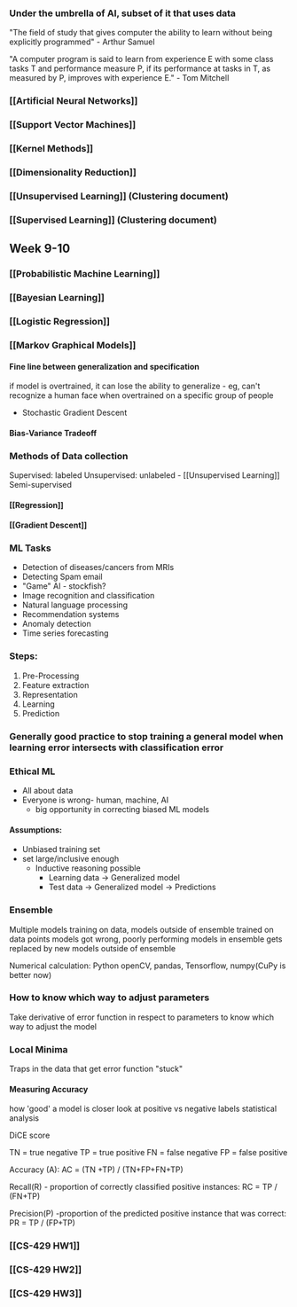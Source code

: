 ### Under the umbrella of AI, subset of it that uses data

"The field of study that gives computer the ability to learn without being explicitly programmed" - Arthur Samuel

"A computer program is said to learn from experience E with some class tasks T and performance measure P, if its performance at tasks in T, as measured by P, improves with experience E." - Tom Mitchell

### [[Artificial Neural Networks]]

### [[Support Vector Machines]]

### [[Kernel Methods]]
### [[Dimensionality Reduction]]

### [[Unsupervised Learning]] (Clustering document)

### [[Supervised Learning]] (Clustering document)


## Week 9-10
### [[Probabilistic Machine Learning]]
### [[Bayesian Learning]]
### [[Logistic Regression]]
### [[Markov Graphical Models]]






#### Fine line between generalization and specification
if model is overtrained, it can lose the ability to generalize - eg, can't recognize a human face when overtrained on a specific group of people 

- Stochastic Gradient Descent

#### Bias-Variance Tradeoff


### Methods of Data collection
Supervised: labeled
Unsupervised: unlabeled - [[Unsupervised Learning]]
Semi-supervised

#### [[Regression]]
#### [[Gradient Descent]]


### ML Tasks
- Detection of diseases/cancers from MRIs
- Detecting Spam email
- "Game" AI - stockfish? 
- Image recognition and classification
- Natural language processing
- Recommendation systems
- Anomaly detection
- Time series forecasting
### Steps:
1.  Pre-Processing
2. Feature extraction
3. Representation
4. Learning
5. Prediction


### Generally good practice to stop training a general model when learning error intersects with classification error

### Ethical ML
- All about data
- Everyone is wrong- human, machine, AI
	- big opportunity in correcting biased ML models

#### Assumptions:
- Unbiased training set
- set large/inclusive enough
	- Inductive reasoning possible
		- Learning data → Generalized model
		- Test data → Generalized model → Predictions


### Ensemble
Multiple models training on data, models outside of ensemble trained on data points models got wrong, poorly performing models in ensemble gets replaced by new models outside of ensemble


Numerical calculation:
Python openCV, pandas, Tensorflow, numpy(CuPy is better now)


### How to know which way to adjust parameters
Take derivative of error function in respect to parameters to know which way to adjust the model

### Local Minima
Traps in the data that get error function "stuck"

#### Measuring Accuracy
how 'good' a model is
closer look at positive vs negative labels
statistical analysis

DiCE score

TN = true negative
TP = true positive
FN = false negative
FP = false positive

Accuracy (A):
AC = (TN +TP) / (TN+FP+FN+TP)

Recall(R) - proportion of correctly classified positive instances:
RC = TP / (FN+TP)

Precision(P) -proportion of the predicted positive instance that was correct:
PR = TP / (FP+TP)


### [[CS-429 HW1]]

### [[CS-429 HW2]]
### [[CS-429 HW3]]
